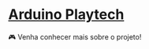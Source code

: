 # <a href="https://nanda-pereira.github.io/Arduino-PlayTech/">Arduino Playtech</a>
🎮 Venha conhecer mais sobre o projeto!
